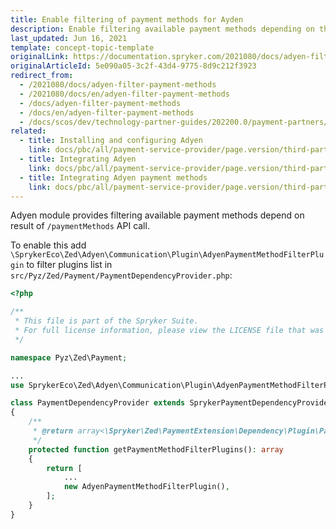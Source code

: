 ```yaml
---
title: Enable filtering of payment methods for Ayden
description: Enable filtering available payment methods depending on the result of /paymentMethods API call in the Spryker Commerce OS.
last_updated: Jun 16, 2021
template: concept-topic-template
originalLink: https://documentation.spryker.com/2021080/docs/adyen-filter-payment-methods
originalArticleId: 5e090a05-3c2f-43d4-9775-8d9c212f3923
redirect_from:
  - /2021080/docs/adyen-filter-payment-methods
  - /2021080/docs/en/adyen-filter-payment-methods
  - /docs/adyen-filter-payment-methods
  - /docs/en/adyen-filter-payment-methods
  - /docs/scos/dev/technology-partner-guides/202200.0/payment-partners/adyen/enabling-filtering-of-payment-methods-for-adyen.html
related:
  - title: Installing and configuring Adyen
    link: docs/pbc/all/payment-service-provider/page.version/third-party-integrations/adyen/installing-and-configuring-adyen.html
  - title: Integrating Adyen
    link: docs/pbc/all/payment-service-provider/page.version/third-party-integrations/adyen/integrate-adyen.html
  - title: Integrating Adyen payment methods
    link: docs/pbc/all/payment-service-provider/page.version/third-party-integrations/adyen/integrate-adyen-payment-methods.html
---
```


Adyen module provides filtering available payment methods depend on result of `/paymentMethods` API call.

To enable this add `\SprykerEco\Zed\Adyen\Communication\Plugin\AdyenPaymentMethodFilterPlugin` to filter plugins list in `src/Pyz/Zed/Payment/PaymentDependencyProvider.php`:

```php
<?php

/**
 * This file is part of the Spryker Suite.
 * For full license information, please view the LICENSE file that was distributed with this source code.
 */

namespace Pyz\Zed\Payment;

...
use SprykerEco\Zed\Adyen\Communication\Plugin\AdyenPaymentMethodFilterPlugin;

class PaymentDependencyProvider extends SprykerPaymentDependencyProvider
{
    /**
     * @return array<\Spryker\Zed\PaymentExtension\Dependency\Plugin\PaymentMethodFilterPluginInterface>
     */
    protected function getPaymentMethodFilterPlugins(): array
    {
        return [
            ...
            new AdyenPaymentMethodFilterPlugin(),
        ];
    }
}
 ```
